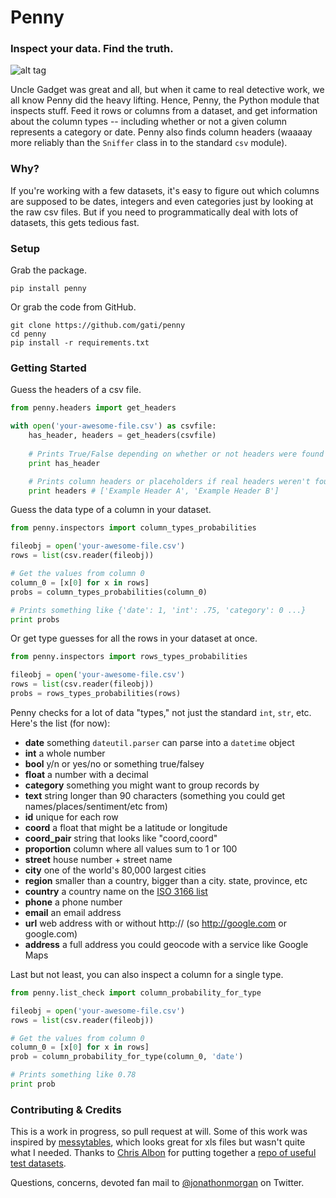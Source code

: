 Penny
========

### Inspect your data. Find the truth.

![alt tag](http://www.martianwatches.com/wp-content/uploads/2013/10/InspectorGadget.jpg)

Uncle Gadget was great and all, but when it came to real detective work, we all know Penny did the heavy lifting. Hence, Penny, the Python module that inspects stuff. Feed it rows or columns from a dataset, and get information about the column types -- including whether or not a given column represents a category or date. Penny also finds column headers (waaaay more reliably than the `Sniffer` class in to the standard `csv` module).

### Why?

If you're working with a few datasets, it's easy to figure out which columns are supposed to be dates, integers and even categories just by looking at the raw csv files. But if you need to programmatically deal with lots of datasets, this gets tedious fast. 

### Setup

Grab the package.

```
pip install penny
```

Or grab the code from GitHub.

```
git clone https://github.com/gati/penny
cd penny
pip install -r requirements.txt
```

### Getting Started

Guess the headers of a csv file.

```python
from penny.headers import get_headers

with open('your-awesome-file.csv') as csvfile:
    has_header, headers = get_headers(csvfile)
    
    # Prints True/False depending on whether or not headers were found
    print has_header 

    # Prints column headers or placeholders if real headers weren't found
    print headers # ['Example Header A', 'Example Header B']
```

Guess the data type of a column in your dataset.

```python    
from penny.inspectors import column_types_probabilities

fileobj = open('your-awesome-file.csv')
rows = list(csv.reader(fileobj))

# Get the values from column 0
column_0 = [x[0] for x in rows]
probs = column_types_probabilities(column_0)

# Prints something like {'date': 1, 'int': .75, 'category': 0 ...}
print probs
```

Or get type guesses for all the rows in your dataset at once.

```python    
from penny.inspectors import rows_types_probabilities

fileobj = open('your-awesome-file.csv')
rows = list(csv.reader(fileobj))
probs = rows_types_probabilities(rows)
```

Penny checks for a lot of data "types," not just the standard `int`, `str`, etc.
Here's the list (for now):

- **date** something `dateutil.parser` can parse into a `datetime` object 
- **int** a whole number 
- **bool** y/n or yes/no or something true/falsey 
- **float** a number with a decimal
- **category** something you might want to group records by
- **text** string longer than 90 characters (something you could get names/places/sentiment/etc from) 
- **id** unique for each row
- **coord** a float that might be a latitude or longitude
- **coord_pair** string that looks like "coord,coord"
- **proportion** column where all values sum to 1 or 100
- **street** house number + street name
- **city** one of the world's 80,000 largest cities
- **region** smaller than a country, bigger than a city. state, province, etc
- **country** a country name on the [ISO 3166 list](http://en.wikipedia.org/wiki/ISO_3166-1#Current_codes)
- **phone** a phone number
- **email** an email address
- **url** web address with or without http:// (so http://google.com or google.com)
- **address** a full address you could geocode with a service like Google Maps

Last but not least, you can also inspect a column for a single type.

```python    
from penny.list_check import column_probability_for_type

fileobj = open('your-awesome-file.csv')
rows = list(csv.reader(fileobj))

# Get the values from column 0
column_0 = [x[0] for x in rows]
prob = column_probability_for_type(column_0, 'date')

# Prints something like 0.78
print prob
```

### Contributing & Credits

This is a work in progress, so pull request at will. Some of this work was inspired by [messytables](https://github.com/okfn/messytables), which looks great for xls files but wasn't quite what I needed. Thanks to [Chris Albon](http://twitter.com/chrisalbon) for putting together a [repo of useful test datasets](https://github.com/chrisalbon/Variable-Type-Identification-Test-Datasets). 

Questions, concerns, devoted fan mail to [@jonathonmorgan](http://twitter.com/jonathonmorgan) on Twitter.

